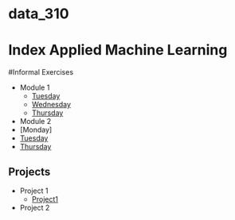 # data_310
# Index Applied Machine Learning 


#Informal Exercises 
- Module 1 
  - [Tuesday](Week_1/Tues1.md)
  - [Wednesday](Week_1/Wed1.md)
  - [Thursday](Week_1/Thurs1.md)
- Module 2
- [Monday]
- [Tuesday](Week_2/Tues2.md)
- [Thursday](Week_2/TuestPt2.md)



## Projects 
- Project 1 
  - [Project1](Week_1/Project_1.md)
- Project 2
